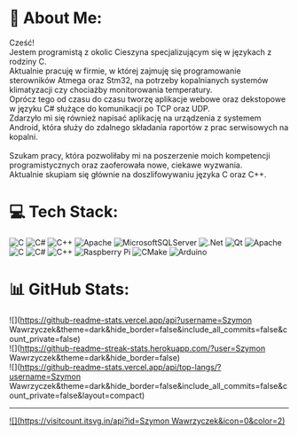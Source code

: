 # 💫 About Me:
Cześć! <br>Jestem programistą z okolic Cieszyna specjalizującym się w językach z rodziny C. <br>Aktualnie pracuję w firmie, w której zajmuję się programowanie sterowników Atmega oraz Stm32, na potrzeby kopalnianych systemów klimatyzacji czy chociażby monitorowania temperatury.<br>Oprócz tego od czasu do czasu tworzę aplikacje webowe oraz dekstopowe w języku C# służące do komunikacji po TCP oraz UDP.<br>Zdarzyło mi się również napisać aplikację na urządzenia z systemem Android, która służy do zdalnego składania raportów z prac serwisowych na kopalni.<br><br>Szukam pracy, która pozwoliłaby mi na poszerzenie moich kompetencji programistycznych oraz zaoferowała nowe, ciekawe wyzwania.<br>Aktualnie skupiam się głównie na doszlifowywaniu języka C oraz C++.<br>


# 💻 Tech Stack:
![C](https://img.shields.io/badge/c-%2300599C.svg?style=for-the-badge&logo=c&logoColor=white) ![C#](https://img.shields.io/badge/c%23-%23239120.svg?style=for-the-badge&logo=csharp&logoColor=white) ![C++](https://img.shields.io/badge/c++-%2300599C.svg?style=for-the-badge&logo=c%2B%2B&logoColor=white) ![Apache](https://img.shields.io/badge/apache-%23D42029.svg?style=for-the-badge&logo=apache&logoColor=white) ![MicrosoftSQLServer](https://img.shields.io/badge/Microsoft%20SQL%20Server-CC2927?style=for-the-badge&logo=microsoft%20sql%20server&logoColor=white) ![.Net](https://img.shields.io/badge/.NET-5C2D91?style=for-the-badge&logo=.net&logoColor=white) ![Qt](https://img.shields.io/badge/Qt-%23217346.svg?style=for-the-badge&logo=Qt&logoColor=white) ![Apache](https://img.shields.io/badge/apache-%23D42029.svg?style=for-the-badge&logo=apache&logoColor=white) ![C](https://img.shields.io/badge/c-%2300599C.svg?style=for-the-badge&logo=c&logoColor=white) ![C#](https://img.shields.io/badge/c%23-%23239120.svg?style=for-the-badge&logo=csharp&logoColor=white) ![C++](https://img.shields.io/badge/c++-%2300599C.svg?style=for-the-badge&logo=c%2B%2B&logoColor=white) ![Raspberry Pi](https://img.shields.io/badge/-Raspberry_Pi-C51A4A?style=for-the-badge&logo=Raspberry-Pi) ![CMake](https://img.shields.io/badge/CMake-%23008FBA.svg?style=for-the-badge&logo=cmake&logoColor=white) ![Arduino](https://img.shields.io/badge/-Arduino-00979D?style=for-the-badge&logo=Arduino&logoColor=white)
# 📊 GitHub Stats:
![](https://github-readme-stats.vercel.app/api?username=Szymon Wawrzyczek&theme=dark&hide_border=false&include_all_commits=false&count_private=false)<br/>
![](https://github-readme-streak-stats.herokuapp.com/?user=Szymon Wawrzyczek&theme=dark&hide_border=false)<br/>
![](https://github-readme-stats.vercel.app/api/top-langs/?username=Szymon Wawrzyczek&theme=dark&hide_border=false&include_all_commits=false&count_private=false&layout=compact)

---
[![](https://visitcount.itsvg.in/api?id=Szymon Wawrzyczek&icon=0&color=2)](https://visitcount.itsvg.in)

<!-- Proudly created with GPRM ( https://gprm.itsvg.in ) -->
